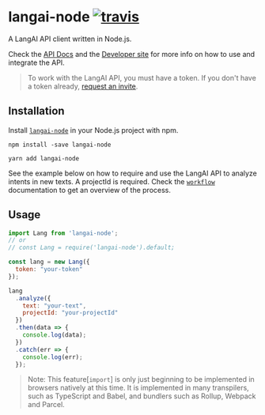 # langai-node [![travis](https://api.travis-ci.com/lang-ai/langai-node.svg?branch=master)](https://travis-ci.com/lang-ai/langai-node)

A LangAI API client written in Node.js.

Check the [API Docs](https://docs.lang.ai) and the [Developer site](https://lang.ai/developers) for more info on how to use and integrate the API.

> To work with the LangAI API, you must have a token. If you don't have a token already, [request an invite](https://lang.ai/developers).

## Installation

Install [`langai-node`](https://www.npmjs.com/package/langai-node) in your Node.js project with npm.

```
npm install -save langai-node
```

```
yarn add langai-node
```

See the example below on how to require and use the LangAI API to analyze intents in new texts. A projectId is required. Check the [`workflow`](https://docs.lang.ai/#workflow) documentation to get an overview of the process.

## Usage

```javascript
import Lang from 'langai-node';
// or
// const Lang = require('langai-node').default;

const lang = new Lang({
  token: "your-token"
});

lang
  .analyze({
    text: "your-text",
    projectId: "your-projectId"
  })
  .then(data => {
    console.log(data);
  })
  .catch(err => {
    console.log(err);
  });

```

> Note: This feature[`import`] is only just beginning to be implemented in browsers natively at this time. It is implemented in many transpilers, such as TypeScript and Babel, and bundlers such as Rollup, Webpack and Parcel.
